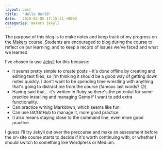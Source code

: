 ```yaml
---
layout: post
title:  "Hello World"
date:   2019-02-05 17:15:31 +0000
categories: makers jekyll
---
```

The purpose of this blog is to make notes and keep track of my progress on the [Makers][makers] course. Students are encouraged to blog during the course to reflect on our learning, and to keep a record of issues we've faced and what we learned.

I've chosen to use [Jekyll][jekyll-homepage] for this because:
- It seems pretty simple to create posts - it's done offline by creating and editing text files, so I'm thinking it should be a good way of getting down notes quickly. I don't want to be spending time wrestling with anything that's going to distract me from the course (famous last words? 😕)
- Having said that... it's written in Ruby so there's the potential for some practice installing and managing Gems if I want to add extra functionality.
- Can practice writing Markdown, which seems like fun.
- Can use Git/GitHub to manage it, more good practice
- It also means staying close to the command line, even more good practice.

I guess I'll try Jekyll out over the precourse and make an assessment before the on-site course starts to decide if it's worth continuing with, or whether I should switch to something like Wordpress or Medium.

[makers]: https://makers.tech/
[jekyll-homepage]: https://jekyllrb.com/
